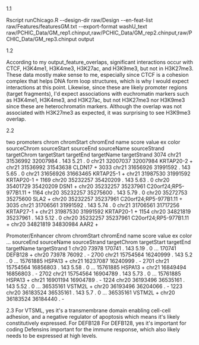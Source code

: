 1.1 

Rscript runChicago.R --design-dir raw/Design --en-feat-list raw/Features/featuresGM.txt --export-format washU_text raw/PCHIC_Data/GM_rep1.chinput,raw/PCHIC_Data/GM_rep2.chinput,raw/PCHIC_Data/GM_rep3.chinput output

1.2 

According to my output_feature_overlaps, significant interactions occur with CTCF, H3K4me1, H3K4me3, H3K27ac, and H3K9me3, but not in H3K27me3. These data mostly make sense to me, especially since CTCF is a cohesion complex that helps DNA form loop structures, which is why I would expect interactions at this point. Likewise, since these are likely promoter regions (target fragments), I'd expect associations with euchromatin markers such as H3K4me1, H3K4me3, and H3K27ac, but not H3K27me3 nor H3K9me3 since these are heterochromatin markers. Although the overlap was not associated with H3K27me3 as expected, it was surprising to see H3K9me3 overlap. 

2.2

two promoters
 chrom chromStart  chromEnd name score value ex color sourceChrom sourceStart sourceEnd             sourceName sourceStrand targetChrom targetStart targetEnd             targetName targetStrand
3074  chr21   31536992  32007984    .   143  5.21  .     0       chr21    32007037  32007984              KRTAP20-2            +       chr21    31536992  31543638                 CLDN17            +
3033  chr21   31656926  31991592    .   143  5.65  .     0       chr21    31656926  31663465              KRTAP25-1            +       chr21    31987530  31991592              KRTAP20-1            +
1169  chr20   35232257  35420209    .   143  5.63  .     0       chr20    35401729  35420209                   DSN1            +       chr20    35232257  35237961  C20orf24;RP5-977B1.11            +
1164  chr20   35232257  35275600    .   143  5.79  .     0       chr20    35272753  35275600                   SLA2            +       chr20    35232257  35237961  C20orf24;RP5-977B1.11            +
3035  chr21   31706561  31991592    .   143  5.74  .     0       chr21    31706561  31717256              KRTAP27-1            +       chr21    31987530  31991592              KRTAP20-1            +
1154  chr20   34821819  35237961    .   143  5.12  .     0       chr20    35232257  35237961  C20orf24;RP5-977B1.11            +       chr20    34821819  34830984                   AAR2            +


Promoter/Enhancer 
    chrom chromStart  chromEnd name score value ex color  ... sourceEnd sourceName sourceStrand targetChrom targetStart targetEnd targetName targetStrand
1     chr20      73978    170741    .   143  5.19  .     0  ...    170741    DEFB128            +       chr20       73978     76092          .            -
2700  chr21   15754564  16240999    .   143   5.2  .     0  ...  15761885     HSPA13            +       chr21    16237087  16240999          .            -
2701  chr21   15754564  16856803    .   143  5.58  .     0  ...  15761885     HSPA13            +       chr21    16849494  16856803          .            -
2702  chr21   15754564  16904789    .   143  5.73  .     0  ...  15761885     HSPA13            +       chr21    16901194  16904789          .            -
1224  chr20   36193496  36535161    .   143  5.52  .     0  ...  36535161     VSTM2L            +       chr20    36193496  36204066          .            -
1223  chr20   36183524  36535161    .   143   5.7  .     0  ...  36535161     VSTM2L            +       chr20    36183524  36184440          .            -


2.3
For VTSML, yes it's a transmembrane domain enabling cell-cell adhesion, and a negative regulator of apoptosis which means it's likely constitutively expressed. For DEFB128
For DEFB128, yes it's important for coding Defensins important for the immune response, which also likely needs to be expressed at high levels. 